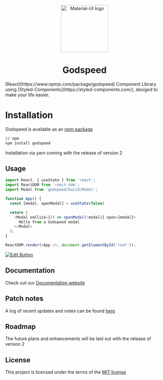 <p align="center">
  <a href="https://material-ui.com/" rel="noopener" target="_blank"><img width="150" src="https://i.imgur.com/xXLjICz.png" alt="Material-UI logo"></a>
</p>

<h1 align="center">Godspeed</h1>
<p>
[React](https://www.npmjs.com/package/godspeed) Component Library using [Styled-Components](https://styled-components.com/), desiged to make your life easier.
</p>

# Installation

Godspeed is available as an [npm package](https://www.npmjs.com/package/godspeed)

```sh
// npm
npm install godspeed
```
 Installation via yarn coming with the release of version 2

## Usage
```js
import React, { useState } from 'react';
import ReactDOM from 'react-dom';
import Modal from 'godspeed/build/Modal';

function App() {
  const [modal, openModal] = useState(false)

  return (
    <Modal onClick={() => openModal(!modal)} open={modal}>
      Hello from a Godspeed modal
    </Modal>
  );
}

ReactDOM.render(<App />, document.getElementById('root'));

```
[![Edit Button](https://svgshare.com/i/KAx.svg)](https://codesandbox.io/s/4j7m47vlm4)


## Documentation
Check out our [Documentation website](https://godspeed.netlify.app/)

## Patch notes
A log of recent updates and notes can be found [here](https://godspeed.netlify.app/patchnotes)

## Roadmap
The future plans and enhancements will be laid out with the release of version 2

## License
This project is licensed under the terms of the [MIT license](/LICENSE)